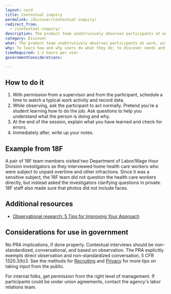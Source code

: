 ```yaml
---
layout: card
title: Contextual inquiry
permalink: /discover/contextual-inquiry/
redirect_from:
  - /contextual-inquiry/
description: The product team unobtrusively observes participants at work, with their permission, then asks questions.
category: Discover
what: The product team unobtrusively observes participants at work, with their permission, then asks questions.
why: To learn how and why users do what they do; to discover needs and attitudes that might not emerge in an <a href="https://methods.18f.gov/discover/stakeholder-and-user-interviews/" class="usa-link">interview</a> to map how tools, digital and otherwise, interact during complex activities.
timeRequired: 1-2 hours per user
governmentConsiderations:

---
```


## How to do it

1. With permission from a supervisor and from the participant, schedule a time to watch a typical work activity and record data.
1. While observing, ask the participant to act normally. Pretend you're a student learning how to do the job. Ask questions to help you understand what the person is doing and why.
1. At the end of the session, explain what you have learned and check for errors.
1. Immediately after, write up your notes.

<section class="method--section method--section--18f-example" markdown="1" >

## Example from 18F

A pair of 18F team members visited two Department of Labor/Wage Hour Division investigators as they interviewed home health care workers who were subject to unpaid overtime and other infractions. Since it was a sensitive subject, the 18F team did not question the health care workers directly, but instead asked the investigators clarifying questions in private. 18F staff also made sure that photos did not include faces.

</section>

<section class="method--section method--section--additional-resources" markdown="1" >

## Additional resources

- <a href="https://hodigital.blog.gov.uk/2019/01/18/observational-research-5-tips-for-improving-your-approach%e2%80%af%e2%80%af/" class="usa-link">
      Observational research: 5 Tips for Improving Your Approach
    </a>

</section>

<section class="method--section method--section--government-considerations" markdown="1" >

## Considerations for use in government

No PRA implications, if done properly. Contextual interviews should be non-standardized, conversational, and based on observation. The PRA explicitly exempts direct observation and non-standardized conversation, 5 CFR 1320.3(h)3. See the methods for <a href="/fundamentals/recruiting/" class="usa-link">Recruiting</a> and <a href="/fundamentals/privacy/" class="usa-link">Privacy</a> for more tips on taking input from the public.

For internal folks, get permission from the right level of management. If participants could be under union agreements, contact the agency's labor relations team.
</section>

